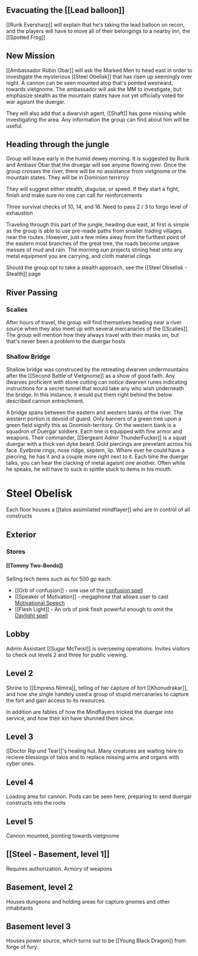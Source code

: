 
## Evacuating the [[Lead balloon]]
[[Rurik Eversharp]] will explain that he's taking the lead balloon on recon, and the players will have to move all of their belongings to a nearby inn, the [[Spotted Frog]]

## New Mission
[[Ambassador Rubin Obar]] will ask the Marked Men to head east in order to investigate the mysterious [[Steel Obelisk]] that has risen up seemingly over night. A cannon can be seen mounted atop that's pointed westward, towards vietgnome. The ambassador will ask the MM to investigate, but emphasize stealth as the mountain states have not yet officially voted for war agaisnt the duergar.

They will also add that a dwarvish agent, [[Shaft]] has gone missing while investigating the area. Any information the group can find about him will be useful.
## Heading through the jungle

Group will leave early in the humid dewey morning. 
It is suggested by Rurik and Ambass Obar that the druegar will see anyone flowing over.
Once the group crosses the river, there will be no assistance from vietgnome or the mountain states. They will be in Dominion terrirroy

They will suggest either stealth, disguise, or speed.
If they start a fight, finish and make sure no one can call for reinforcements

Three survival checks of 10, 14, and 16.
Need to pass 2 / 3 to forgo level of exhaustion

Traveling through this part of the jungle, heading due east, at first is simple as the group is able to use pre-made paths from smaller trading villages near the routes. However, just a few miles away from the furthest point of the eastern most branches of the great tree, the roads become unpave messes of mud and rain. 
The morning sun projects stining heat onto any metal equipment you are carrying, and cloth material clings 


Should the group opt to take a stealth approach, see the [[Steel Obselisk - Stealth]] page

## River Passing

### Scalies
After hours of travel, the group will find themselves heading near a river source when they also meet up with several mercanaries of the [[Scalies]]. The group will mention how they always travel with their masks on, but that's never been a problem to the duergar hosts

### Shallow Bridge
Shallow bridge was construced by the retreating dwarven undermountains after the [[Second Battle of Vietgnome]] as a show of good faith.
Any dwarves proficient with stone cutting can notice dwarven runes indicating instructions for a secret tunnel that would take any who wish underneath the bridge. In this instance, it would put them right behind the below described cannon entrechment.

A bridge spans between the eastern and western banks of the river.
The western portion is devoid of guard. Only banners of a green tree upon a green field signify this as Gnomish-territory.
On the western bank is a squadron of Duergar soldiers.
Each one is equipped with fine armor and weapons. 
Their commander, [[Sergeant Admir ThunderFucker]] is a squat duergar with a thick van dyke beard. Gold piercings are prevelant across his face. Eyebrow rings, nose ridge, septem, lip. Where ever he could have a piecring, he has it and a couple more right next to it. Each time the duergar talks, you can hear the clacking of metal agaisnt one another. Often while he speaks, he will have to suck in spittle stuck to items in his mouth.

# Steel Obelisk
Each floor houses a [[talos assimilated mindflayer]] who are in control of all constructs
## Exterior

### Stores
#### [[Tommy Two-Bonds]]
Selling tech items such as for 500 gp each:
 - [[Orb of confusion]] - one use of the  [confusion spell](http://dnd5e.wikidot.com/spell:confusion)
 - [[Speaker of Motivation]] - megaphone that allows user to cast [Motivational Speech](http://dnd5e.wikidot.com/spell:motivational-speech)
 - [[Flesh Light]] - An orb of pink flesh powerful enough to omit the [Daylight spell](http://dnd5e.wikidot.com/spell:motivational-speech)
 

## Lobby
Admin Assistant [[Sugar McTwist]] is overseeing operations. Invites visitors to check out levels 2 and three for public viewing.

## Level 2
Shrine to [[Empress Nimira]], telling of her capture of fort [[Khonudrakar]], and how she single handely used a group of stupid mercanaries to capture the fort and gain access to its resources.

In addition are fables of how the Mindflayers tricked the duergar into service, and how their kin have shunned them since.

## Level 3
[[Doctor Rip und Tear]]'s healing hut. Many creatures are waiting here to recieve blessings of talos and to replace missing arms and organs with cyber ones.

## Level 4
Loading area for cannon. Pods can be seen here, preparing to send duergar constructs into the roots 

## Level 5
Cannon mounted, pointing towards vietgnome

## [[Steel - Basement, level 1]]
Requires authorization.
Armory of weapons 
## Basement, level 2

Houses dungeons and holding areas for capture gnomes and other inhabitants

## Basement level 3
Houses power source, which turns out to be [[Young Black Dragon]] from forge of fury.
